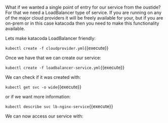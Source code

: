 What if we wanted a single point of entry for our service from the oustide? For that we need a LoadBalancer type of service. 
If you are running on any of the major cloud providers it will be freely available for your, but if you are on-prem or in this case katacoda then you need to make this functionality available.

Lets make katacoda LoadBalancer friendly:

`kubectl create -f cloudprovider.yml`{{execute}}

Once we have that we can create our service:

`kubectl create -f loadbalancer-service.yml`{{execute}}

We can check if it was created with:

`kubectl get svc -o wide`{{execute}}

or if we want more information:

`kubectl describe svc lb-nginx-service`{{execute}}


We can now access our service with: